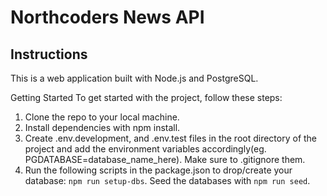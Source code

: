 # Northcoders News API

## Instructions

This is a web application built with Node.js and PostgreSQL.

Getting Started
To get started with the project, follow these steps:

1. Clone the repo to your local machine.
2. Install dependencies with npm install.
3. Create .env.development, and .env.test files in the root directory of the project and add the environment variables accordingly(eg. PGDATABASE=database_name_here). Make sure to .gitignore them.
4. Run the following scripts in the package.json to drop/create your database: `npm run setup-dbs`. Seed the databases with `npm run seed`.
